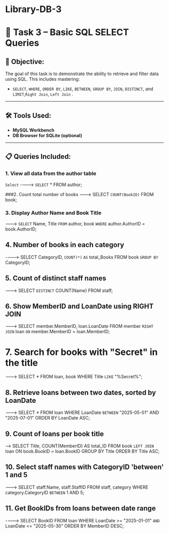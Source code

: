 # Library-DB-3
# 📘 Task 3 – Basic SQL SELECT Queries

## 🎯 Objective:
The goal of this task is to demonstrate the ability to retrieve and filter data using SQL. This includes mastering:
- `SELECT`, `WHERE`, `ORDER BY`, `LIKE`, `BETWEEN`, `GROUP BY`, `JOIN`, `DISTINCT`, and `LIMIT`,`Right Join`, `Left Join` .

---

## 🛠 Tools Used:
- **MySQL Workbench**
- **DB Browser for SQLite (optional)**

---

## 📋 Queries Included:

### 1. View all data from the author table
`Select`
----> `SELECT` * FROM author;

###2. Count total number of books
---> SELECT `COUNT(BookID)` FROM book;


### 3. Display Author Name and Book Title
---> `SELECT` Name, Title 
     `FROM` author, book 
     `WHERE` author.AuthorID = book.AuthorID;


## 4. Number of books in each category
----> SELECT CategoryID, `COUNT(*)` `AS` total_Books
      FROM book 
      `GROUP BY` CategoryID;

## 5.  Count of distinct staff names
---> SELECT `DISTINCT` COUNT(Name) FROM staff;

## 6. Show MemberID and LoanDate using RIGHT JOIN
---> SELECT member.MemberID, loan.LoanDate 
     FROM member 
     `RIGHT JOIN` loan `ON` member.MemberID = loan.MemberID;

# 7. Search for books with "Secret" in the title

---> SELECT * 
     FROM loan, book 
     WHERE Title `LIKE` "%Secret%";


## 8. Retrieve loans between two dates, sorted by LoanDate
---> SELECT * 
     FROM loan 
     WHERE LoanDate `BETWEEN` "2025-05-01" AND "2025-07-01" 
     ORDER BY LoanDate ASC;

## 9. Count of loans per book title 
  --> SELECT Title, COUNT(MemberID) AS total_ID 
      FROM book 
      `LEFT JOIN` loan ON book.BookID = loan.BookID 
      GROUP BY Title 
      ORDER BY Title ASC;

      
## 10. Select staff names with CategoryID 'between' 1 and 5
---> SELECT staff.Name, staff.StaffID 
    FROM staff, category 
    WHERE category.CategoryID `BETWEEN` 1 AND 5;


    
## 11. Get BookIDs from loans between date range
----> SELECT BookID 
      FROM loan 
      WHERE LoanDate >= "2025-01-01" `AND` LoanDate <= "2025-05-30" 
      ORDER BY MemberID DESC;


